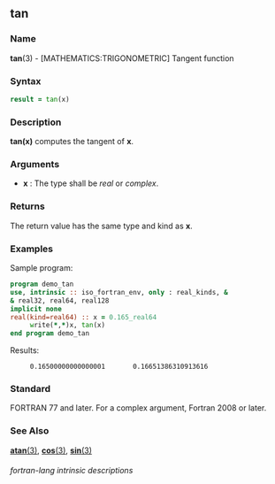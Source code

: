 ## tan

### **Name**

**tan**(3) - \[MATHEMATICS:TRIGONOMETRIC\] Tangent function

### **Syntax**

```fortran
result = tan(x)
```

### **Description**

**tan(x)** computes the tangent of **x**.

### **Arguments**

- **x**
  : The type shall be _real_ or _complex_.

### **Returns**

The return value has the same type and kind as **x**.

### **Examples**

Sample program:

```fortran
program demo_tan
use, intrinsic :: iso_fortran_env, only : real_kinds, &
& real32, real64, real128
implicit none
real(kind=real64) :: x = 0.165_real64
     write(*,*)x, tan(x)
end program demo_tan
```

Results:

```text
     0.16500000000000001       0.16651386310913616
```

### **Standard**

FORTRAN 77 and later. For a complex argument, Fortran 2008 or later.

### **See Also**

[**atan**(3)](ATAN),
[**cos**(3)](COS),
[**sin**(3)](SIN)

###### fortran-lang intrinsic descriptions
